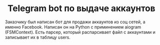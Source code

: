 <h1 align="center">Telegram bot по выдаче аккаунтов</h1>

Заказчику был написан бот для продажи аккаунтов из соц сетей, а именно Facebook. Написан он на Python с приминением aiogram (FSMContext). Есть парсер, который распарсивает файл с аккаунтами и записывает их в таблицу users.
